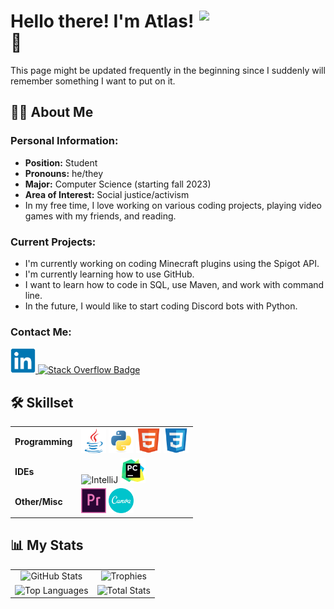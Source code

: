 <div>
  <img src="https://media.giphy.com/media/v1.Y2lkPTc5MGI3NjExMGZlOGMxMTZiMGI0YjAwYzhkNTI0MzIxMTYzNGQ0ZmUxMzBjYWU5OSZjdD1n/USV0ym3bVWQJJmNu3N/giphy.gif" align="right" width="40%">
  <div align="left">
    <h1>Hello there! I'm Atlas! 👋</h1>
    <p>This page might be updated frequently in the beginning since I suddenly will remember something I want to put on it.
    <h2>👨‍💻 About Me</h2>
    <h3>Personal Information:</h3>
    <ul>
      <li><strong>Position:</strong> Student</li>
      <li><strong>Pronouns:</strong> he/they</li>
      <li><strong>Major:</strong> Computer Science (starting fall 2023)</li>
      <li><strong>Area of Interest:</strong> Social justice/activism</li>
      <li>In my free time, I love working on various coding projects, playing video games with my friends, and reading.</li>
    </ul>
  </div>
</div>

### Current Projects:
<ul>
  <li>I'm currently working on coding Minecraft plugins using the Spigot API.</li>
  <li>I'm currently learning how to use GitHub.</li>
  <li>I want to learn how to code in SQL, use Maven, and work with command line.</li>
  <li>In the future, I would like to start coding Discord bots with Python.</li>
</ul>

### Contact Me:
<a href="https://www.linkedin.com/in/atlas-mallams/">
  <img src="https://github.com/devicons/devicon/blob/master/icons/linkedin/linkedin-original.svg" title="LinkedInd Badge" alt="LinkedIn Badge" width="40" height="40">
</a>
<a href="https://stackoverflow.com/users/21668471/atlaska826">
  <img src="https://cdn.worldvectorlogo.com/logos/stack-overflow.svg" title="Stack Overflow Badge" alt="Stack Overflow Badge" width="40" height="40">
</a>

## 🛠 Skillset

<table>
  <tr>
    <td><strong>Programming</strong></td>
    <td>
      <img src="https://github.com/devicons/devicon/blob/master/icons/java/java-original.svg" title="Java" alt="Java" width="40" height="40">
      <img src="https://github.com/devicons/devicon/blob/master/icons/python/python-original.svg" title="Python" alt="Python" width="40" height="40">
      <img src="https://github.com/devicons/devicon/blob/master/icons/html5/html5-original.svg" title="HTML" alt="HTML" width="40" height="40">
      <img src="https://github.com/devicons/devicon/blob/master/icons/css3/css3-original.svg" title="CSS" alt="CSS" width="40" height="40">
    </td>
  </tr>
  <tr>
    <td><strong>IDEs</strong></td>
    <td>
      <img src="https://cdn.worldvectorlogo.com/logos/intellij-idea-1.svg" title="IntelliJ" alt="IntelliJ" width="40" height="40">
      <img src="https://github.com/devicons/devicon/blob/master/icons/pycharm/pycharm-original.svg" title="PyCharm" alt="PyCharm" width="40" height="40">
    </td>
  </tr>
  <tr>
    <td><strong>Other/Misc</strong></td>
    <td>
      <img src="https://github.com/devicons/devicon/blob/master/icons/premierepro/premierepro-original.svg" title="Premiere Pro" alt="Premiere Pro" width="40" height="40">
      <img src="https://github.com/devicons/devicon/blob/master/icons/canva/canva-original.svg" title="Canva" alt="Canva" width="40" height="40">
    </td>
  </tr>
</table>

## 📊 My Stats

<table table-layout="fixed">
  <tr>
    <td align="center">
      <img src="https://streak-stats.demolab.com?user=atlaska826&theme=algolia" alt="GitHub Stats">
    </td>
    <td align="center">
      <img src="https://github-profile-trophy.vercel.app/?username=atlaska826&row=2&column=3&theme=algolia&margin-w=5&margin-h=5" alt="Trophies">
    </td>
  </tr>
  <tr>
    <td align="center">
      <img src="https://github-readme-stats.vercel.app/api/top-langs/?username=atlaska826&layout=compact&theme=algolia" alt="Top Languages">
    </td>
    <td align="center">
      <img src="https://github-readme-stats.vercel.app/api?username=atlaska826&show_icons=true&theme=algolia" alt="Total Stats">
    </td>
</table>

<!--

**atlaska826/atlaska826** is a ✨ _special_ ✨ repository because its `README.md` (this file) appears on your GitHub profile.

Here are some ideas to get you started:

- 🔭 I’m currently working on ...
- 🌱 I’m currently learning ...
- 👯 I’m looking to collaborate on ...
- 🤔 I’m looking for help with ...
- 💬 Ask me about ...
- 📫 How to reach me: ...
- 😄 Pronouns: ...
- ⚡ Fun fact: ...
-->
